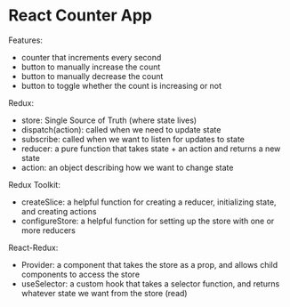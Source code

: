 # React Counter App

Features:
* counter that increments every second
* button to manually increase the count
* button to manually decrease the count
* button to toggle whether the count is increasing or not

Redux:
- store: Single Source of Truth (where state lives)
- dispatch(action): called when we need to update state
- subscribe: called when we want to listen for updates to state
- reducer: a pure function that takes state + an action and returns a new state
- action: an object describing how we want to change state

Redux Toolkit:
- createSlice: a helpful function for creating a reducer, initializing state, and creating actions
- configureStore: a helpful function for setting up the store with one or more reducers

React-Redux:
- Provider: a component that takes the store as a prop, and allows child components to access the store
- useSelector: a custom hook that takes a selector function, and returns whatever state we want from the store (read)